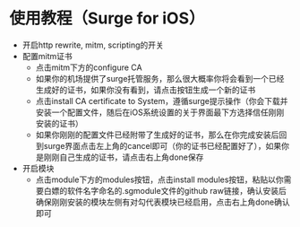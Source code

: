 # 使用教程（Surge for iOS）
* 开启http rewrite, mitm, scripting的开关
* 配置mitm证书
  * 点击mitm下方的configure CA
  * 如果你的机场提供了surge托管服务，那么很大概率你将会看到一个已经生成好的证书，如果你没有看到，请点击按钮生成一个新的证书
  * 点击install CA certificate to System，遵循surge提示操作（你会下载并安装一个配置文件，随后在iOS系统设置的关于界面最下方选择信任刚刚安装的证书）
  * 如果你刚刚的配置文件已经附带了生成好的证书，那么在你完成安装后回到surge界面点击左上角的cancel即可（你的证书已经配置好了），如果你是刚刚自己生成的证书，请点击右上角done保存
* 开启模块
  * 点击module下方的modules按钮，点击install modules按钮，粘贴以你需要白嫖的软件名字命名的.sgmodule文件的github raw链接，确认安装后确保刚刚安装的模块左侧有对勾代表模块已经启用，点击右上角done确认即可
